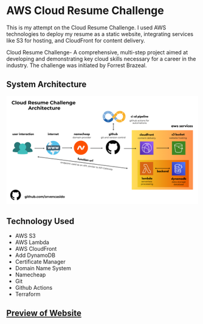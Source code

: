 # AWS Cloud Resume Challenge

This is my attempt on the Cloud Resume Challenge. I used AWS technologies to deploy my resume as a static website, integrating services like S3 for hosting, and CloudFront for content delivery.

Cloud Resume Challenge- A comprehensive, multi-step project aimed at developing and demonstrating key cloud skills necessary for a career in the industry. The challenge was initiated by Forrest Brazeal.




## System Architecture
![Cloud Resume Challenge Architecture](other/cloud-resume-architecture.png)






## Technology Used

- AWS S3
- AWS Lambda
- AWS CloudFront
- Add DynamoDB
- Certificate Manager
- Domain Name System
- Namecheap
- Git 
- Github Actions
- Terraform



<h2><a href="https://techwithorven.xyz/">Preview of Website</a></h2>



